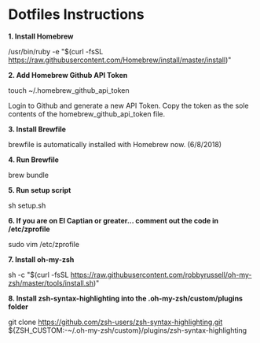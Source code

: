 Dotfiles Instructions
=====================

**1. Install Homebrew**

   /usr/bin/ruby -e "$(curl -fsSL https://raw.githubusercontent.com/Homebrew/install/master/install)"

**2. Add Homebrew Github API Token**

   touch ~/.homebrew_github_api_token

   Login to Github and generate a new API Token.
   Copy the token as the sole contents of the homebrew_github_api_token file.

**3. Install Brewfile**

   brewfile is automatically installed with Homebrew now. (6/8/2018)

**4. Run Brewfile**

   brew bundle

**5. Run setup script**

   sh setup.sh

**6. If you are on El Captian or greater... comment out the code in /etc/zprofile**

   sudo vim /etc/zprofile

**7. Install oh-my-zsh**

   sh -c "$(curl -fsSL https://raw.githubusercontent.com/robbyrussell/oh-my-zsh/master/tools/install.sh)"

**8. Install zsh-syntax-highlighting into the .oh-my-zsh/custom/plugins folder**

   git clone https://github.com/zsh-users/zsh-syntax-highlighting.git ${ZSH_CUSTOM:-~/.oh-my-zsh/custom}/plugins/zsh-syntax-highlighting

<!---
Install Atom packages
---------------------
   apm install --packages-file ~/.dotfiles/package-list.txt

   **Note: To update package-list.txt:**  
   apm list --installed --bare > package-list.txt

Python3 Support for NeoVim
--------------------------
1. Run 'pip3 install neovim'
-->
